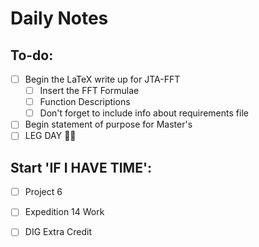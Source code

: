 # Daily Notes
## To-do:
- [ ] Begin the LaTeX write up for JTA-FFT
	- [ ] Insert the FFT Formulae
	- [ ] Function Descriptions
	- [ ] Don't forget to include info about requirements file
- [ ] Begin statement of purpose for Master's
- [ ] LEG DAY 🦵🐒

## Start 'IF I HAVE TIME':
- [ ] Project 6
- [ ] Expedition 14 Work
- [ ] DIG Extra Credit

